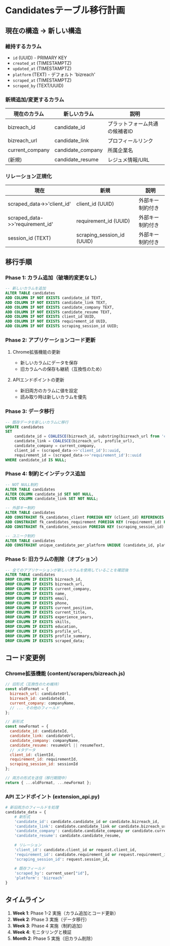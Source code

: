 # Candidatesテーブル移行計画

## 現在の構造 → 新しい構造

### 維持するカラム
- `id` (UUID) - PRIMARY KEY
- `created_at` (TIMESTAMPTZ)
- `updated_at` (TIMESTAMPTZ)
- `platform` (TEXT) - デフォルト 'bizreach'
- `scraped_at` (TIMESTAMPTZ)
- `scraped_by` (TEXT/UUID)

### 新規追加/変更するカラム
| 現在のカラム | 新しいカラム | 説明 |
|------------|------------|------|
| bizreach_id | candidate_id | プラットフォーム共通の候補者ID |
| bizreach_url | candidate_link | プロフィールリンク |
| current_company | candidate_company | 所属企業名 |
| (新規) | candidate_resume | レジュメ情報/URL |

### リレーション正規化
| 現在 | 新規 | 説明 |
|------|------|------|
| scraped_data->>'client_id' | client_id (UUID) | 外部キー制約付き |
| scraped_data->>'requirement_id' | requirement_id (UUID) | 外部キー制約付き |
| session_id (TEXT) | scraping_session_id (UUID) | 外部キー制約付き |

## 移行手順

### Phase 1: カラム追加（破壊的変更なし）
```sql
-- 新しいカラムを追加
ALTER TABLE candidates 
ADD COLUMN IF NOT EXISTS candidate_id TEXT,
ADD COLUMN IF NOT EXISTS candidate_link TEXT,
ADD COLUMN IF NOT EXISTS candidate_company TEXT,
ADD COLUMN IF NOT EXISTS candidate_resume TEXT,
ADD COLUMN IF NOT EXISTS client_id UUID,
ADD COLUMN IF NOT EXISTS requirement_id UUID,
ADD COLUMN IF NOT EXISTS scraping_session_id UUID;
```

### Phase 2: アプリケーションコード更新
1. Chrome拡張機能の更新
   - 新しいカラムにデータを保存
   - 旧カラムへの保存も継続（互換性のため）

2. APIエンドポイントの更新
   - 新旧両方のカラムに値を設定
   - 読み取り時は新しいカラムを優先

### Phase 3: データ移行
```sql
-- 既存データを新しいカラムに移行
UPDATE candidates 
SET 
    candidate_id = COALESCE(bizreach_id, substring(bizreach_url from 'candidate=([0-9]+)')),
    candidate_link = COALESCE(bizreach_url, profile_url),
    candidate_company = current_company,
    client_id = (scraped_data->>'client_id')::uuid,
    requirement_id = (scraped_data->>'requirement_id')::uuid
WHERE candidate_id IS NULL;
```

### Phase 4: 制約とインデックス追加
```sql
-- NOT NULL制約
ALTER TABLE candidates 
ALTER COLUMN candidate_id SET NOT NULL,
ALTER COLUMN candidate_link SET NOT NULL;

-- 外部キー制約
ALTER TABLE candidates
ADD CONSTRAINT fk_candidates_client FOREIGN KEY (client_id) REFERENCES clients(id),
ADD CONSTRAINT fk_candidates_requirement FOREIGN KEY (requirement_id) REFERENCES job_requirements(id),
ADD CONSTRAINT fk_candidates_session FOREIGN KEY (scraping_session_id) REFERENCES scraping_sessions(id);

-- ユニーク制約
ALTER TABLE candidates 
ADD CONSTRAINT unique_candidate_per_platform UNIQUE (candidate_id, platform);
```

### Phase 5: 旧カラムの削除（オプション）
```sql
-- 全てのアプリケーションが新しいカラムを使用していることを確認後
ALTER TABLE candidates 
DROP COLUMN IF EXISTS bizreach_id,
DROP COLUMN IF EXISTS bizreach_url,
DROP COLUMN IF EXISTS current_company,
DROP COLUMN IF EXISTS name,
DROP COLUMN IF EXISTS email,
DROP COLUMN IF EXISTS phone,
DROP COLUMN IF EXISTS current_position,
DROP COLUMN IF EXISTS current_title,
DROP COLUMN IF EXISTS experience_years,
DROP COLUMN IF EXISTS skills,
DROP COLUMN IF EXISTS education,
DROP COLUMN IF EXISTS profile_url,
DROP COLUMN IF EXISTS profile_summary,
DROP COLUMN IF EXISTS scraped_data;
```

## コード変更例

### Chrome拡張機能 (content/scrapers/bizreach.js)
```javascript
// 旧形式（互換性のため維持）
const oldFormat = {
  bizreach_url: candidateUrl,
  bizreach_id: candidateId,
  current_company: companyName,
  // ... その他のフィールド
};

// 新形式
const newFormat = {
  candidate_id: candidateId,
  candidate_link: candidateUrl,
  candidate_company: companyName,
  candidate_resume: resumeUrl || resumeText,
  // メタデータ
  client_id: clientId,
  requirement_id: requirementId,
  scraping_session_id: sessionId
};

// 両方の形式を送信（移行期間中）
return { ...oldFormat, ...newFormat };
```

### API エンドポイント (extension_api.py)
```python
# 新旧両方のフィールドを処理
candidate_data = {
    # 新形式
    'candidate_id': candidate.candidate_id or candidate.bizreach_id,
    'candidate_link': candidate.candidate_link or candidate.bizreach_url,
    'candidate_company': candidate.candidate_company or candidate.current_company,
    'candidate_resume': candidate.candidate_resume,
    
    # リレーション
    'client_id': candidate.client_id or request.client_id,
    'requirement_id': candidate.requirement_id or request.requirement_id,
    'scraping_session_id': request.session_id,
    
    # 既存フィールド
    'scraped_by': current_user["id"],
    'platform': 'bizreach'
}
```

## タイムライン

1. **Week 1**: Phase 1-2 実施（カラム追加とコード更新）
2. **Week 2**: Phase 3 実施（データ移行）
3. **Week 3**: Phase 4 実施（制約追加）
4. **Week 4**: モニタリングと検証
5. **Month 2**: Phase 5 実施（旧カラム削除）